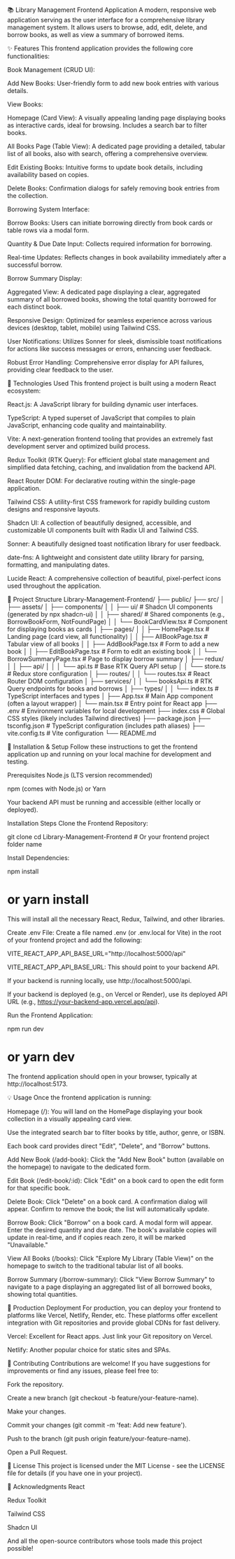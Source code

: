 📚 Library Management Frontend Application
A modern, responsive web application serving as the user interface for a comprehensive library management system. It allows users to browse, add, edit, delete, and borrow books, as well as view a summary of borrowed items.

✨ Features
This frontend application provides the following core functionalities:

Book Management (CRUD UI):

Add New Books: User-friendly form to add new book entries with various details.

View Books:

Homepage (Card View): A visually appealing landing page displaying books as interactive cards, ideal for browsing. Includes a search bar to filter books.

All Books Page (Table View): A dedicated page providing a detailed, tabular list of all books, also with search, offering a comprehensive overview.

Edit Existing Books: Intuitive forms to update book details, including availability based on copies.

Delete Books: Confirmation dialogs for safely removing book entries from the collection.

Borrowing System Interface:

Borrow Books: Users can initiate borrowing directly from book cards or table rows via a modal form.

Quantity & Due Date Input: Collects required information for borrowing.

Real-time Updates: Reflects changes in book availability immediately after a successful borrow.

Borrow Summary Display:

Aggregated View: A dedicated page displaying a clear, aggregated summary of all borrowed books, showing the total quantity borrowed for each distinct book.

Responsive Design: Optimized for seamless experience across various devices (desktop, tablet, mobile) using Tailwind CSS.

User Notifications: Utilizes Sonner for sleek, dismissible toast notifications for actions like success messages or errors, enhancing user feedback.

Robust Error Handling: Comprehensive error display for API failures, providing clear feedback to the user.

🚀 Technologies Used
This frontend project is built using a modern React ecosystem:

React.js: A JavaScript library for building dynamic user interfaces.

TypeScript: A typed superset of JavaScript that compiles to plain JavaScript, enhancing code quality and maintainability.

Vite: A next-generation frontend tooling that provides an extremely fast development server and optimized build process.

Redux Toolkit (RTK Query): For efficient global state management and simplified data fetching, caching, and invalidation from the backend API.

React Router DOM: For declarative routing within the single-page application.

Tailwind CSS: A utility-first CSS framework for rapidly building custom designs and responsive layouts.

Shadcn UI: A collection of beautifully designed, accessible, and customizable UI components built with Radix UI and Tailwind CSS.

Sonner: A beautifully designed toast notification library for user feedback.

date-fns: A lightweight and consistent date utility library for parsing, formatting, and manipulating dates.

Lucide React: A comprehensive collection of beautiful, pixel-perfect icons used throughout the application.

📂 Project Structure
Library-Management-Frontend/
├── public/
├── src/
│   ├── assets/
│   ├── components/
│   │   ├── ui/          # Shadcn UI components (generated by npx shadcn-ui)
│   │   ├── shared/      # Shared components (e.g., BorrowBookForm, NotFoundPage)
│   │   └── BookCardView.tsx # Component for displaying books as cards
│   ├── pages/
│   │   ├── HomePage.tsx       # Landing page (card view, all functionality)
│   │   ├── AllBookPage.tsx    # Tabular view of all books
│   │   ├── AddBookPage.tsx    # Form to add a new book
│   │   ├── EditBookPage.tsx   # Form to edit an existing book
│   │   └── BorrowSummaryPage.tsx # Page to display borrow summary
│   ├── redux/
│   │   ├── api/
│   │   │   └── api.ts   # Base RTK Query API setup
│   │   └── store.ts     # Redux store configuration
│   ├── routes/
│   │   └── routes.tsx   # React Router DOM configuration
│   ├── services/
│   │   └── booksApi.ts  # RTK Query endpoints for books and borrows
│   ├── types/
│   │   └── index.ts     # TypeScript interfaces and types
│   ├── App.tsx          # Main App component (often a layout wrapper)
│   └── main.tsx         # Entry point for React app
├── .env                 # Environment variables for local development
├── index.css            # Global CSS styles (likely includes Tailwind directives)
├── package.json
├── tsconfig.json        # TypeScript configuration (includes path aliases)
├── vite.config.ts       # Vite configuration
└── README.md

🏁 Installation & Setup
Follow these instructions to get the frontend application up and running on your local machine for development and testing.

Prerequisites
Node.js (LTS version recommended)

npm (comes with Node.js) or Yarn

Your backend API must be running and accessible (either locally or deployed).

Installation Steps
Clone the Frontend Repository:

git clone <your-frontend-repo-url>
cd Library-Management-Frontend # Or your frontend project folder name

Install Dependencies:

npm install
# or yarn install

This will install all the necessary React, Redux, Tailwind, and other libraries.

Create .env File:
Create a file named .env (or .env.local for Vite) in the root of your frontend project and add the following:

VITE_REACT_APP_API_BASE_URL="http://localhost:5000/api"

VITE_REACT_APP_API_BASE_URL: This should point to your backend API.

If your backend is running locally, use http://localhost:5000/api.

If your backend is deployed (e.g., on Vercel or Render), use its deployed API URL (e.g., https://your-backend-app.vercel.app/api).

Run the Frontend Application:

npm run dev
# or yarn dev

The frontend application should open in your browser, typically at http://localhost:5173.

💡 Usage
Once the frontend application is running:

Homepage (/): You will land on the HomePage displaying your book collection in a visually appealing card view.

Use the integrated search bar to filter books by title, author, genre, or ISBN.

Each book card provides direct "Edit", "Delete", and "Borrow" buttons.

Add New Book (/add-book): Click the "Add New Book" button (available on the homepage) to navigate to the dedicated form.

Edit Book (/edit-book/:id): Click "Edit" on a book card to open the edit form for that specific book.

Delete Book: Click "Delete" on a book card. A confirmation dialog will appear. Confirm to remove the book; the list will automatically update.

Borrow Book: Click "Borrow" on a book card. A modal form will appear. Enter the desired quantity and due date. The book's available copies will update in real-time, and if copies reach zero, it will be marked "Unavailable."

View All Books (/books): Click "Explore My Library (Table View)" on the homepage to switch to the traditional tabular list of all books.

Borrow Summary (/borrow-summary): Click "View Borrow Summary" to navigate to a page displaying an aggregated list of all borrowed books, showing total quantities.

🚀 Production Deployment
For production, you can deploy your frontend to platforms like Vercel, Netlify, Render, etc. These platforms offer excellent integration with Git repositories and provide global CDNs for fast delivery.

Vercel: Excellent for React apps. Just link your Git repository on Vercel.

Netlify: Another popular choice for static sites and SPAs.

🤝 Contributing
Contributions are welcome! If you have suggestions for improvements or find any issues, please feel free to:

Fork the repository.

Create a new branch (git checkout -b feature/your-feature-name).

Make your changes.

Commit your changes (git commit -m 'feat: Add new feature').

Push to the branch (git push origin feature/your-feature-name).

Open a Pull Request.

📄 License
This project is licensed under the MIT License - see the LICENSE file for details (if you have one in your project).

🙏 Acknowledgments
React

Redux Toolkit

Tailwind CSS

Shadcn UI

And all the open-source contributors whose tools made this project possible!
